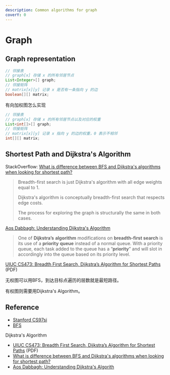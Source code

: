```yaml
---
description: Common algorithms for graph
coverY: 0
---
```


# Graph

## Graph representation

```java
// 邻接表
// graph[x] 存储 x 的所有邻居节点
List<Integer>[] graph;
// 邻接矩阵
// matrix[x][y] 记录 x 是否有⼀条指向 y 的边
boolean[][] matrix;
```

有向加权图怎么实现

```java
// 邻接表
// graph[x] 存储 x 的所有邻居节点以及对应的权重
List<int[]>[] graph;
// 邻接矩阵
// matrix[x][y] 记录 x 指向 y 的边的权重，0 表示不相邻
int[][] matrix;
```

## Shortest Path and Dijkstra's Algorithm

StackOverflow: [What is difference between BFS and Dijkstra's algorithms when looking for shortest path?](https://stackoverflow.com/questions/25449781/what-is-difference-between-bfs-and-dijkstras-algorithms-when-looking-for-shorte)

> Breadth-first search is just Dijkstra's algorithm with all edge weights equal to 1.
>
> Dijkstra's algorithm is conceptually breadth-first search that respects edge costs.
>
> The process for exploring the graph is structurally the same in both cases.

[Aos Dabbagh: Understanding Dijkstra's Algorithm](https://aos.github.io/2018/02/24/understanding-dijkstras-algorithm/)

> One of **Dijkstra’s** **algorithm** modifications on **breadth-first search** is its use of a **priority** **queue** instead of a normal queue. With a priority queue, each task added to the queue has a “**priority**” and will slot in accordingly into the queue based on its priority level.

[UIUC CS473: Breadth First Search, Dijkstra’s Algorithm for Shortest Paths](https://courses.engr.illinois.edu/cs473/sp2011/Lectures/03\_class.pdf) (PDF)

无权图可以用BFS，到达目标点遍历的层数就是最短路径。

有权图则需要用Dijkstra's Algorithm。

## Reference

* [Stanford CS97si](https://web.stanford.edu/class/cs97si/06-basic-graph-algorithms.pdf)
* [BFS](http://www.mathcs.emory.edu/\~cheung/Courses/323/Syllabus/Graph/bfs.html)

Dijkstra's Algorithm

* [UIUC CS473: Breadth First Search, Dijkstra’s Algorithm for Shortest Paths](https://courses.engr.illinois.edu/cs473/sp2011/Lectures/03\_class.pdf) (PDF)
* [What is difference between BFS and Dijkstra's algorithms when looking for shortest path?](https://stackoverflow.com/questions/25449781/what-is-difference-between-bfs-and-dijkstras-algorithms-when-looking-for-shorte)
* [Aos Dabbagh: Understanding Dijkstra's Algorith](broken-reference)
